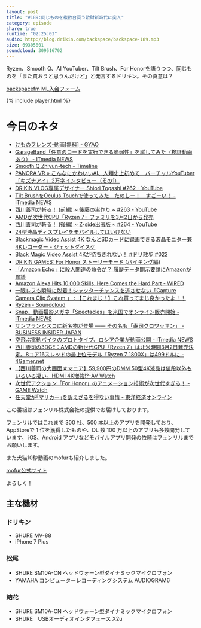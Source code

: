 ```yaml
---
layout: post
title: "#189:同じものを複数台買う散財新時代に突入"
category: episode
share: true
runtime: "02:25:03"
audio: http://blog.drikin.com/backspace/backspace-189.mp3
size: 69305801
soundcloud: 309516702
---
```


Ryzen、Smooth Q、AI YouTuber、Tilt Brush、For Honorを語りつつ、同じものを「また買おうと思うんだけど」と発言するドリキン。その真意は？

[backspacefm ML入会フォーム](http://backspace.us11.list-manage.com/subscribe?u=09c933bd3997c1d16dbed156a&id=84b6529b91)

{% include player.html %}

# 今日のネタ

* [けものフレンズ-動画[無料] - GYAO](http://gyao.yahoo.co.jp/p/00871/v12267/)
* [GarageBand「任意のコードを実行できる脆弱性」を試してみた（検証動画あり） - ITmedia NEWS](http://www.itmedia.co.jp/news/articles/1702/23/news080.html)
* [Smooth Q Zhiyun-tech - Timeline](https://www.facebook.com/ZhiyunGlobal/photos/a.1595715644035279.1073741829.1595031890770321/1835799076693600/?type=3&theater)
* [PANORA VR » こんなにかわいいAI、人類史上初めて　バーチャルYouTuber「キズナアイ」2万字インタビュー（その1）](http://panora.tokyo/20138/)
* [DRIKIN VLOG専属デザイナー Shiori Togashi #262 - YouTube](https://www.youtube.com/watch?v=tWHRtU65Hrs)
* [Tilt BrushをOculus Touchで使ってみた　たのしー！　すごーい！ - ITmedia NEWS](http://www.itmedia.co.jp/news/articles/1702/22/news093.html)
* [西川善司が斬る！ (前編) ~ 後藤の巣作り ~ #263 - YouTube](https://www.youtube.com/watch?v=st9s2PdVIvA)
* [AMDが次世代CPU「Ryzen 7」ファミリを3月2日から発売](http://pc.watch.impress.co.jp/docs/column/kaigai/1045797.html)
* [西川善司が斬る！ (後編) ~ Z-side出張版 ~ #264 - YouTube](https://www.youtube.com/watch?v=jos0ZM6Wyz8)
* [24型液晶ディスプレイをモバイルしてはいけない](http://pc.watch.impress.co.jp/docs/news/yajiuma/1037576.html)
* [Blackmagic Video Assist 4K なんとSDカードに録画できる液晶モニター兼4Kレコーダー - ジェットダイスケ](https://www.youtube.com/watch?v=0z9I8Kvn1EE)
* [Black Magic Video Assist 4Kが待ちきれない！ #ドリ散歩 #022](https://www.youtube.com/watch?v=U_LuA7QIQ5M)
* [DRIKIN GAMES: For Honor ストーリーモード (バイキング編)](https://www.youtube.com/watch?v=LAM9SEaaOMs)
* [「Amazon Echo」に殺人関連の命令が？ 履歴データ開示要請にAmazonが異議](http://www.itmedia.co.jp/news/articles/1702/23/news130.html)
* [Amazon Alexa Hits 10,000 Skills. Here Comes the Hard Part - WIRED](https://www.wired.com/2017/02/amazon-alexa-hits-10000-skills-plenty-room-grow/)
* [一眼レフも瞬時に脱着！シャッターチャンスを逃させない「Capture Camera Clip System 」 : 【これまじ！】これ買ってまじ良かったよ！！](http://koremaji.com/2011/10/capture/)
* [Ryzen - Soundcloud](https://soundcloud.com/koya/ryzen)
* [Snap、動画撮影メガネ「Spectacles」を米国でオンライン販売開始 - ITmedia NEWS](http://www.itmedia.co.jp/news/articles/1702/21/news062.html)
* [サンフランシスコに新名物が登場 —— その名も「寿司クロワッサン」 - BUSINESS INSIDER JAPAN](https://www.businessinsider.jp/post-815)
* [空飛ぶ電動バイクのプロトタイプ、ロシア企業が動画公開 - ITmedia NEWS](http://www.itmedia.co.jp/news/articles/1702/21/news065.html)
* [西川善司の3DGE：AMDの新世代CPU「Ryzen 7」は北米時間3月2日発売決定。8コア16スレッドの最上位モデル「Ryzen 7 1800X」は499ドルに - 4Gamer.net](http://www.4gamer.net/games/300/G030061/20170222155/)
* [【西川善司の大画面☆マニア】59,900円のDMM 50型4K液晶は値段以外もいろいろ凄い。HDMI 4K増強!?-AV Watch](http://av.watch.impress.co.jp/docs/series/dg/1045771.html)
* [次世代アクション「For Honor」のアニメーション技術が次世代すぎる！ - GAME Watch](http://game.watch.impress.co.jp/docs/news/749136.html)
* [任天堂が｢マリカー｣を訴えざるを得ない事情 - 東洋経済オンライン](http://toyokeizai.net/articles/-/160309)

この番組はフェンリル株式会社の提供でお届けしております。

フェンリルではこれまで 300 社、500 本以上のアプリを開発しており、AppStoreで 1 位を獲得したものや、DL 数 100 万以上のアプリも多数開発しています。
iOS、Android アプリなどモバイルアプリ開発の依頼はフェンリルまでお願いします。

また犬猫10秒動画のmofurも紹介しました。

[mofur公式サイト](https://mofur.tv/)

よろしく！


## 主な機材

### ドリキン

* SHURE MV-88
* iPhone 7 Plus

### 松尾

* SHURE  SM10A-CN ヘッドウォーン型ダイナミックマイクロフォン
* YAMAHA コンピューターレコーディングシステム AUDIOGRAM6

### 結花

* SHURE  SM10A-CN ヘッドウォーン型ダイナミックマイクロフォン
* SHURE　USBオーディオインタフェース X2u
